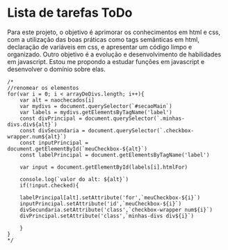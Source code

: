 # Lista de tarefas ToDo

Para este projeto, o objetivo é aprimorar os conhecimentos em html e css, com a utilização das boas práticas como tags semânticas em html, declaração de variáveis em css, e apresentar um código limpo e organizado.
Outro objetivo é a evolução e desenvolvimento de habilidades em javascript. Estou me propondo a estudar funções em javascript e desenvolver o domínio sobre elas.




    /*
    //renomear os elementos 
    for(var i = 0; i < arrayDeDivs.length; i++){
        var alt = naochecados[i]
        var mydivs = document.querySelector(`#secaoMain`)
        var labels = mydivs.getElementsByTagName('label')
        const divPrincipal = document.querySelector(`.minhas-divs.div${alt}`)
        const divSecundaria = document.querySelector(`.checkbox-wrapper.num${alt}`)
        const inputPrincipal = document.getElementById(`meuCheckbox-${alt}`)
        const labelPrincipal = document.getElementsByTagName('label')

        var input = document.getElementById(labels[i].htmlFor)  
        
        console.log(`valor do alt: ${alt}`)
        if(!input.checked){
        
        labelPrincipal[alt].setAttribute('for',`meuCheckbox-${i}`)
        inputPrincipal.setAttribute('id',`meuCheckbox-${i}`)
        divSecundaria.setAttribute('class',`checkbox-wrapper num${i}`)
        divPrincipal.setAttribute('class',`minhas-divs div${i}`)

        }
    }
    */